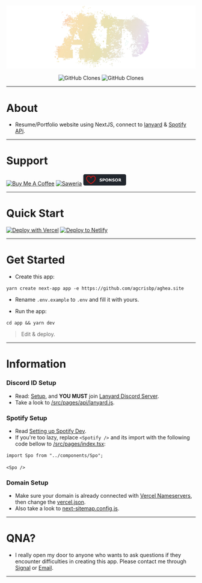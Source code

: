 <center><img src="/public/images/sign.png" /></center>

<p align="center">
    <img alt='GitHub Clones' src='https://img.shields.io/badge/dynamic/json?color=success&label=Clone&query=count&url=https://gist.github.com/agcrisbp/f19fcc40267314fedad0e51b5e48f463/raw/clone.json&logo=github'>
    <img alt='GitHub Clones' src='https://img.shields.io/badge/dynamic/json?color=success&label=Unique&query=uniques&url=https://gist.github.com/agcrisbp/f19fcc40267314fedad0e51b5e48f463/raw/clone.json&logo=githubactions&logoColor=white'>
</p>

---

# About

- Resume/Portfolio website using NextJS, connect to [lanyard](https://github.com/Phineas/lanyard) & [Spotify APi](https://github.com/agcrisbp/Spotify-ADLink).

---

# Support

<a href="https://www.buymeacoffee.com/agcrisbp" target="_blank"><img src="https://cdn.buymeacoffee.com/buttons/v2/default-yellow.png" alt="Buy Me A Coffee" style="height: 32px !important;width: 114px !important;" ></a>
<a href="https://saweria.co/agcrisbp" target="_blank"><img src="https://bio-aghea.vercel.app/saweria-button.png" alt="Saweria" style="height: 30px !important;width: 114px !important;" ></a>
<a href="https://github.com/sponsors/agcrisbp" target="_blank"><img src="/public/images/sponsor-badge.svg" alt="Github Sponsor" style="height: 30px !important;width: 114px !important;" ></a>

---

# Quick Start

[![Deploy with Vercel](https://vercel.com/button)](https://vercel.com/import/git?s=https://github.com/agcrisbp/aghea.site)
[![Deploy to Netlify](https://www.netlify.com/img/deploy/button.svg)](https://app.netlify.com/start/deploy?repository=https://github.com/agcrisbp/aghea.site)

---

# Get Started

- Create this app:
```
yarn create next-app app -e https://github.com/agcrisbp/aghea.site
```

- Rename `.env.example` to `.env` and fill it with yours.

- Run the app:
```
cd app && yarn dev
```

> Edit & deploy.

---

# Information

### Discord ID Setup
- Read: [Setup](https://ad-link-docs.vercel.app/frontend#add-discord-status), and **YOU MUST** join [Lanyard Discord Server](https://discord.gg/lanyard).
- Take a look to [/src/pages/api/lanyard.js](/src/pages/api/lanyard.js).

### Spotify Setup
- Read [Setting up Spotify Dev](https://github.com/agcrisbp/ADTify?tab=readme-ov-file#setting-up-spotify-dev).
- If you're too lazy, replace `<Spotify />` and its import with the following code bellow to [/src/pages/index.tsx](/src/pages/index.tsx):

```tsx
import Spo from "../components/Spo";

<Spo />
```

### Domain Setup
- Make sure your domain is already connected with [Vercel Nameservers](https://vercel.com/docs/projects/domains/working-with-nameservers), then change the [vercel.json](/vercel.json).
- Also take a look to [next-sitemap.config.js](/next-sitemap.config.js).

---

# QNA?
- I really open my door to anyone who wants to ask questions if they encounter difficulties in creating this app. Please contact me through [Signal](https://aghea.vercel.app/contact) or [Email](https://aghea.vercel.app/email).

---
